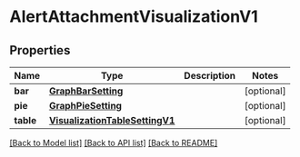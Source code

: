 # AlertAttachmentVisualizationV1

## Properties
Name | Type | Description | Notes
------------ | ------------- | ------------- | -------------
**bar** | [**GraphBarSetting**](GraphBarSetting.md) |  | [optional] 
**pie** | [**GraphPieSetting**](GraphPieSetting.md) |  | [optional] 
**table** | [**VisualizationTableSettingV1**](VisualizationTableSettingV1.md) |  | [optional] 

[[Back to Model list]](../README.md#documentation-for-models) [[Back to API list]](../README.md#documentation-for-api-endpoints) [[Back to README]](../README.md)

